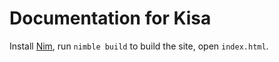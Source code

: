 # Documentation for Kisa

Install [Nim], run `nimble build` to build the site, open `index.html`.

[Nim]: https://nim-lang.org/
